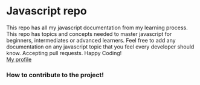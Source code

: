 <h1>Javascript repo</h1>
<p>This repo has all my javascript documentation from my learning process. This repo has topics and concepts needed to master javascript for beginners, intermediates or advanced learners. Feel free to add any documentation on any javascript topic that you feel every developer should know. Accepting pull requests. Happy Coding! <br>
<a href='https://github.com/Lynch23'>My profile</a></p>
<h3>How to contribute to the project!</h3>
